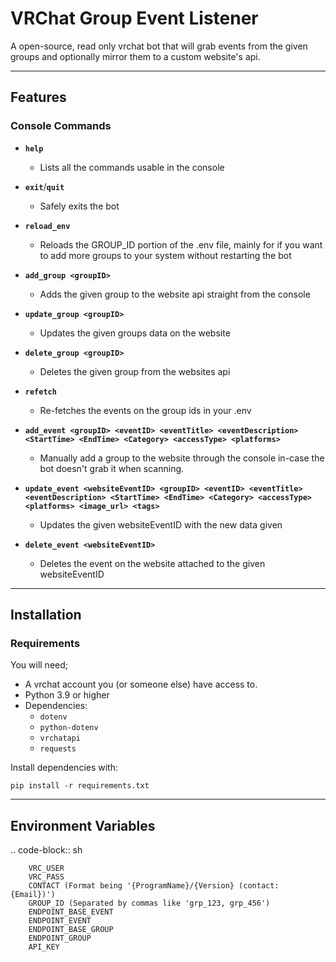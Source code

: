 # VRChat Group Event Listener

A open-source, read only vrchat bot that will grab events from the given groups and optionally mirror them to a custom website's api.

---

## Features

### Console Commands

- **`help`**
  - Lists all the commands usable in the console

- **`exit`**/**`quit`**
  - Safely exits the bot

- **`reload_env`**
  - Reloads the GROUP_ID portion of the .env file, mainly for if you want to add more groups to your system without restarting the bot

- **`add_group <groupID>`**
  - Adds the given group to the website api straight from the console

- **`update_group <groupID>`**
  - Updates the given groups data on the website

- **`delete_group <groupID>`**
  - Deletes the given group from the websites api

- **`refetch`**
  - Re-fetches the events on the group ids in your .env

- **`add_event <groupID> <eventID> <eventTitle> <eventDescription> <StartTime> <EndTime> <Category> <accessType> <platforms>`**
  - Manually add a group to the website through the console in-case the bot doesn't grab it when scanning.

- **`update_event <websiteEventID> <groupID> <eventID> <eventTitle> <eventDescription> <StartTime> <EndTime> <Category> <accessType> <platforms> <image_url> <tags>`**
  - Updates the given websiteEventID with the new data given

- **`delete_event <websiteEventID>`**
  - Deletes the event on the website attached to the given websiteEventID

---

## Installation

### Requirements

You will need;
- A vrchat account you (or someone else) have access to.
- Python 3.9 or higher
- Dependencies:
  - `dotenv`
  - `python-dotenv`
  - `vrchatapi`
  - `requests`

Install dependencies with:

`pip install -r requirements.txt`

---

## Environment Variables

.. code-block:: sh

        VRC_USER
        VRC_PASS
        CONTACT (Format being '{ProgramName}/{Version} (contact: {Email})')
        GROUP_ID (Separated by commas like 'grp_123, grp_456')
        ENDPOINT_BASE_EVENT
        ENDPOINT_EVENT
        ENDPOINT_BASE_GROUP
        ENDPOINT_GROUP
        API_KEY
